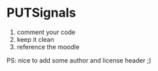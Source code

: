 # PUTSignals

1. comment your code
2. keep it clean
3. reference the moodle

PS: nice to add some author and license header ;)
